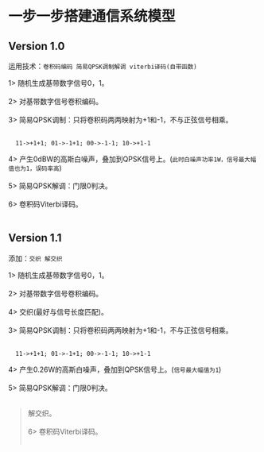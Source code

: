 # 一步一步搭建通信系统模型<br>
## Version 1.0<br>
运用技术：`卷积码编码 简易QPSK调制解调 viterbi译码(自带函数)`<br>

1> 随机生成基带数字信号0，1。<br><br>
2> 对基带数字信号卷积编码。<br><br>
3> 简易QPSK调制：只将卷积码两两映射为+1和-1，不与正弦信号相乘。<br><br>
```
  11->+1+1; 01->-1+1; 00->-1-1; 10->+1-1
 ```
 4> 产生0dBW的高斯白噪声，叠加到QPSK信号上。(`此时白噪声功率1W，信号最大幅值也为1，误码率高`)<br><br>
 5> 简易QPSK解调：门限0判决。<br><br>
 6> 卷积码Viterbi译码。<br><br>

## Version 1.1<br>
添加：`交织 解交织`<br>

1> 随机生成基带数字信号0，1。<br><br>
2> 对基带数字信号卷积编码。<br><br>
4> 交织(最好与信号长度匹配)。<br><br>
3> 简易QPSK调制：只将卷积码两两映射为+1和-1，不与正弦信号相乘。<br><br>
```
  11->+1+1; 01->-1+1; 00->-1-1; 10->+1-1
 ```
 4> 产生0.26W的高斯白噪声，叠加到QPSK信号上。(`信号最大幅值为1`)<br><br>
 5> 简易QPSK解调：门限0判决。<br><br>
 > 解交织。<br><br>
 6> 卷积码Viterbi译码。<br><br>

